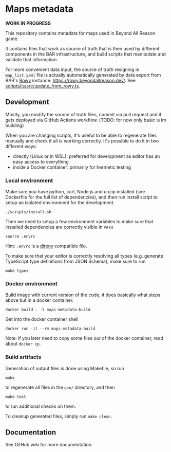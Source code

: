 Maps metadata
=============

**WORK IN PROGRESS**

This repository contains metadata for maps used in Beyond All Reason game.

It contains files that work as source of truth that is then used by different
components in the BAR infrastructure, and build scripts that manipulate and
validate that information.

For more convenient data input, the source of truth resigning in `map_list.yaml`
file is actually automatically generated by data export from BAR's
[Rowy](https://www.rowy.io/) instance: https://rowy.beyondallreason.dev/.
See [scripts/js/src/update_from_rowy.ts](scripts/js/src/update_from_rowy.ts).

Development
-----------

Mostly, you modify the source of truth files, commit via pull request and
it gets deployed via GitHub Actions workflow. (TODO: for now only basic 
is im building)

When you are changing scripts, it's useful to be able to regenerate files
manually and check if all is working correctly. It's possible to do it in two
different ways:
- directly (Linux or in WSL): preferred for development as editor has an easy
  access to everything
- inside a Docker container: primarily for hermetic testing

### Local environment

Make sure you have python, curl, Node.js and unzip installed (see Dockerfile for
the full list of dependencies), and then run install script to setup an isolated
environment for the development.

```
./scripts/install.sh
```

Then we need to setup a few environment variables to make sure that installed
dependencies are correctly visible in `PATH`

```
source .envrc
```

Hint: `.envrc` is a [direnv](https://direnv.net/) compatible file.

To make sure that your editor is correctly resolving all types (e.g. generate
TypeScript type definitions from JSON Schema), make sure to run

```
make types
```

### Docker environment

Build image with current version of the code, it does basically what steps above
but in a docker container.

```
docker build . -t maps-metadata-build
```

Get into the docker container shell

```
docker run -it --rm maps-metadata-build
```

Note: if you later need to copy some files *out* of the docker container, read
about `docker cp`.

### Build artifacts

Generation of output files is done using Makefile, so run

```
make
```

to regenerate all files in the `gen/` directory, and then

```
make test
```

to run additional checks on them.

To cleanup generated files, simply run `make clean`.

Documentation
-------------

See GitHub wiki for more documentation.
